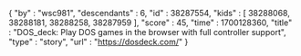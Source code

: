 {
  "by" : "wsc981",
  "descendants" : 6,
  "id" : 38287554,
  "kids" : [ 38288068, 38288181, 38288258, 38287959 ],
  "score" : 45,
  "time" : 1700128360,
  "title" : "DOS_deck: Play DOS games in the browser with full controller support",
  "type" : "story",
  "url" : "https://dosdeck.com/"
}
